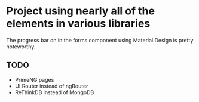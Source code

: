 # Project using nearly all of the elements in various libraries

The progress bar on in the forms component using Material Design is pretty noteworthy.

## TODO

* PrimeNG pages
* UI Router instead of ngRouter
* ReThinkDB instead of MongoDB